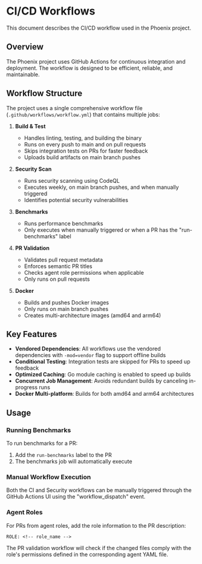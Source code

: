 # CI/CD Workflows

This document describes the CI/CD workflow used in the Phoenix project.

## Overview

The Phoenix project uses GitHub Actions for continuous integration and deployment. The workflow is designed to be efficient, reliable, and maintainable.

## Workflow Structure

The project uses a single comprehensive workflow file (`.github/workflows/workflow.yml`) that contains multiple jobs:

1. **Build & Test**
   - Handles linting, testing, and building the binary
   - Runs on every push to main and on pull requests
   - Skips integration tests on PRs for faster feedback
   - Uploads build artifacts on main branch pushes

2. **Security Scan**
   - Runs security scanning using CodeQL
   - Executes weekly, on main branch pushes, and when manually triggered
   - Identifies potential security vulnerabilities

3. **Benchmarks**
   - Runs performance benchmarks
   - Only executes when manually triggered or when a PR has the "run-benchmarks" label

4. **PR Validation**
   - Validates pull request metadata
   - Enforces semantic PR titles
   - Checks agent role permissions when applicable
   - Only runs on pull requests

5. **Docker**
   - Builds and pushes Docker images
   - Only runs on main branch pushes
   - Creates multi-architecture images (amd64 and arm64)

## Key Features

- **Vendored Dependencies**: All workflows use the vendored dependencies with `-mod=vendor` flag to support offline builds
- **Conditional Testing**: Integration tests are skipped for PRs to speed up feedback
- **Optimized Caching**: Go module caching is enabled to speed up builds
- **Concurrent Job Management**: Avoids redundant builds by canceling in-progress runs
- **Docker Multi-platform**: Builds for both amd64 and arm64 architectures

## Usage

### Running Benchmarks

To run benchmarks for a PR:
1. Add the `run-benchmarks` label to the PR
2. The benchmarks job will automatically execute

### Manual Workflow Execution

Both the CI and Security workflows can be manually triggered through the GitHub Actions UI using the "workflow_dispatch" event.

### Agent Roles

For PRs from agent roles, add the role information to the PR description:
```
ROLE: <!-- role_name -->
```

The PR validation workflow will check if the changed files comply with the role's permissions defined in the corresponding agent YAML file.
